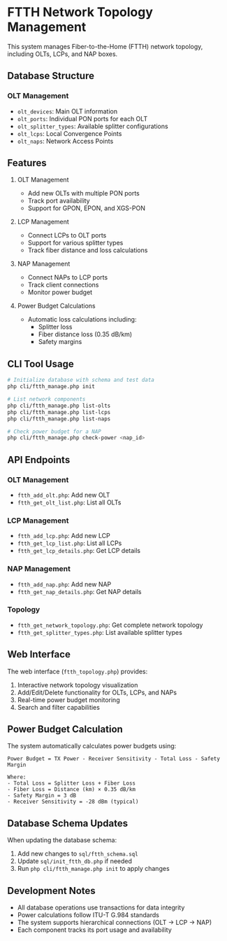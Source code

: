# FTTH Network Topology Management

This system manages Fiber-to-the-Home (FTTH) network topology, including OLTs, LCPs, and NAP boxes.

## Database Structure

### OLT Management
- `olt_devices`: Main OLT information
- `olt_ports`: Individual PON ports for each OLT
- `olt_splitter_types`: Available splitter configurations
- `olt_lcps`: Local Convergence Points
- `olt_naps`: Network Access Points

## Features

1. OLT Management
   - Add new OLTs with multiple PON ports
   - Track port availability
   - Support for GPON, EPON, and XGS-PON

2. LCP Management
   - Connect LCPs to OLT ports
   - Support for various splitter types
   - Track fiber distance and loss calculations

3. NAP Management
   - Connect NAPs to LCP ports
   - Track client connections
   - Monitor power budget

4. Power Budget Calculations
   - Automatic loss calculations including:
     - Splitter loss
     - Fiber distance loss (0.35 dB/km)
     - Safety margins

## CLI Tool Usage

```bash
# Initialize database with schema and test data
php cli/ftth_manage.php init

# List network components
php cli/ftth_manage.php list-olts
php cli/ftth_manage.php list-lcps
php cli/ftth_manage.php list-naps

# Check power budget for a NAP
php cli/ftth_manage.php check-power <nap_id>
```

## API Endpoints

### OLT Management
- `ftth_add_olt.php`: Add new OLT
- `ftth_get_olt_list.php`: List all OLTs

### LCP Management
- `ftth_add_lcp.php`: Add new LCP
- `ftth_get_lcp_list.php`: List all LCPs
- `ftth_get_lcp_details.php`: Get LCP details

### NAP Management
- `ftth_add_nap.php`: Add new NAP
- `ftth_get_nap_details.php`: Get NAP details

### Topology
- `ftth_get_network_topology.php`: Get complete network topology
- `ftth_get_splitter_types.php`: List available splitter types

## Web Interface

The web interface (`ftth_topology.php`) provides:
1. Interactive network topology visualization
2. Add/Edit/Delete functionality for OLTs, LCPs, and NAPs
3. Real-time power budget monitoring
4. Search and filter capabilities

## Power Budget Calculation

The system automatically calculates power budgets using:
```
Power Budget = TX Power - Receiver Sensitivity - Total Loss - Safety Margin

Where:
- Total Loss = Splitter Loss + Fiber Loss
- Fiber Loss = Distance (km) × 0.35 dB/km
- Safety Margin = 3 dB
- Receiver Sensitivity = -28 dBm (typical)
```

## Database Schema Updates

When updating the database schema:
1. Add new changes to `sql/ftth_schema.sql`
2. Update `sql/init_ftth_db.php` if needed
3. Run `php cli/ftth_manage.php init` to apply changes

## Development Notes

- All database operations use transactions for data integrity
- Power calculations follow ITU-T G.984 standards
- The system supports hierarchical connections (OLT → LCP → NAP)
- Each component tracks its port usage and availability
